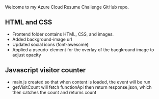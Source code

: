 Welcome to my Azure Cloud Resume Challenge GitHub repo.

## HTML and CSS
- Frontend folder contains HTML, CSS, and images.
- Added background-image url
- Updated social icons (font-awesome)
- Applied a pseudo-element for the overlay of the bacgkround image to adjust opacity 

## Javascript visitor counter
- main.js created so that when content is loaded, the event will be run
- getVisitCount will fetch functionApi then return response.json, which then catches the count and returns count



